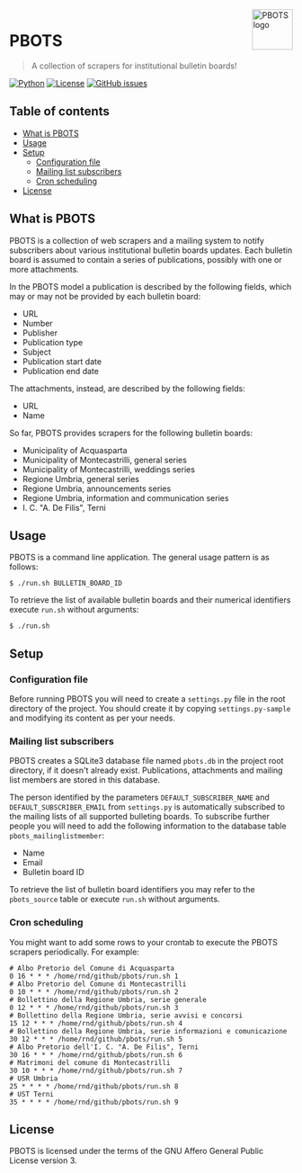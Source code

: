 <a href="https://www.bernardi.cloud/">
    <img src=".readme-files/pbots-logo-72.png" alt="PBOTS logo" title="PBOTS" align="right" height="72" />
</a>

# PBOTS
> A collection of scrapers for institutional bulletin boards!

[![Python](https://img.shields.io/badge/python-v3.7+-blue.svg)](https://www.python.org)
[![License](https://img.shields.io/github/license/bernarpa/pbots.svg)](https://opensource.org/licenses/AGPL-3.0)
[![GitHub issues](https://img.shields.io/github/issues/bernarpa/pbots.svg)](https://github.com/bernarpa/pbots/issues)

## Table of contents

- [What is PBOTS](#what-is-pbots)
- [Usage](#usage)
- [Setup](#setup)
    - [Configuration file](#configuration-file)
    - [Mailing list subscribers](#mailing-list-subscribers)
    - [Cron scheduling](#cron-scheduling)
- [License](#license)

## What is PBOTS

PBOTS is a collection of web scrapers and a mailing system to notify subscribers
about various institutional bulletin boards updates. Each bulletin board is
assumed to contain a series of publications, possibly with one or more
attachments.

In the PBOTS model a publication is described by the following fields, which
may or may not be provided by each bulletin board:

  * URL
  * Number
  * Publisher
  * Publication type
  * Subject
  * Publication start date
  * Publication end date

The attachments, instead, are described by the following fields:

  * URL
  * Name

So far, PBOTS provides scrapers for the following bulletin boards:

  * Municipality of Acquasparta
  * Municipality of Montecastrilli, general series
  * Municipality of Montecastrilli, weddings series
  * Regione Umbria, general series
  * Regione Umbria, announcements series
  * Regione Umbria, information and communication series
  * I. C. "A. De Filis", Terni

## Usage

PBOTS is a command line application. The general usage pattern is as follows:

```
$ ./run.sh BULLETIN_BOARD_ID
```

To retrieve the list of available bulletin boards and their numerical
identifiers execute `run.sh` without arguments:

```
$ ./run.sh
```

## Setup

### Configuration file

Before running PBOTS you will need to create a `settings.py` file in the root
directory of the project. You should create it by copying `settings.py-sample`
and modifying its content as per your needs.

### Mailing list subscribers

PBOTS creates a SQLite3 database file named `pbots.db` in the project root
directory, if it doesn't already exist. Publications, attachments and
mailing list members are stored in this database.

The person identified by the parameters `DEFAULT_SUBSCRIBER_NAME` and 
`DEFAULT_SUBSCRIBER_EMAIL` from `settings.py` is automatically subscribed
to the mailing lists of all supported bulleting boards. To subscribe further
people you will need to add the following information to the
database table `pbots_mailinglistmember`:

  * Name
  * Email
  * Bulletin board ID

To retrieve the list of bulletin board identifiers you may refer to the
`pbots_source` table or execute `run.sh` without arguments.

### Cron scheduling

You might want to add some rows to your crontab to execute the PBOTS 
scrapers periodically. For example:

```
# Albo Pretorio del Comune di Acquasparta
0 16 * * * /home/rnd/github/pbots/run.sh 1
# Albo Pretorio del Comune di Montecastrilli
0 10 * * * /home/rnd/github/pbots/run.sh 2
# Bollettino della Regione Umbria, serie generale
0 12 * * * /home/rnd/github/pbots/run.sh 3
# Bollettino della Regione Umbria, serie avvisi e concorsi
15 12 * * * /home/rnd/github/pbots/run.sh 4
# Bollettino della Regione Umbria, serie informazioni e comunicazione
30 12 * * * /home/rnd/github/pbots/run.sh 5
# Albo Pretorio dell'I. C. "A. De Filis", Terni
30 16 * * * /home/rnd/github/pbots/run.sh 6
# Matrimoni del comune di Montecastrilli
30 10 * * * /home/rnd/github/pbots/run.sh 7
# USR Umbria
25 * * * * /home/rnd/github/pbots/run.sh 8
# UST Terni
35 * * * * /home/rnd/github/pbots/run.sh 9
```

## License

PBOTS is licensed under the terms of the GNU Affero General Public License version 3.

